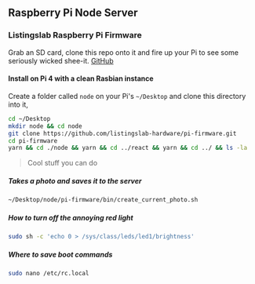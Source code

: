 ## Raspberry Pi Node Server

### Listingslab Raspberry Pi Firmware

Grab an SD card, clone this repo onto it and fire up your Pi
to see some seriously wicked shee-it. [GitHub](https://github.com/listingslab-hardware/pi-firmware)

#### Install on Pi 4 with a clean Rasbian instance

Create a folder called `node` on your Pi's `~/Desktop` and clone this directory into it,

```bash
cd ~/Desktop
mkdir node && cd node
git clone https://github.com/listingslab-hardware/pi-firmware.git
cd pi-firmware
yarn && cd ./node && yarn && cd ../react && yarn && cd ../ && ls -la
```
> Cool stuff you can do

##### Takes a photo and saves it to the server
```bash
~/Desktop/node/pi-firmware/bin/create_current_photo.sh
```

#####  How to turn off the annoying red light
```bash
sudo sh -c 'echo 0 > /sys/class/leds/led1/brightness'
```

##### Where to save boot commands
```bash
sudo nano /etc/rc.local
```